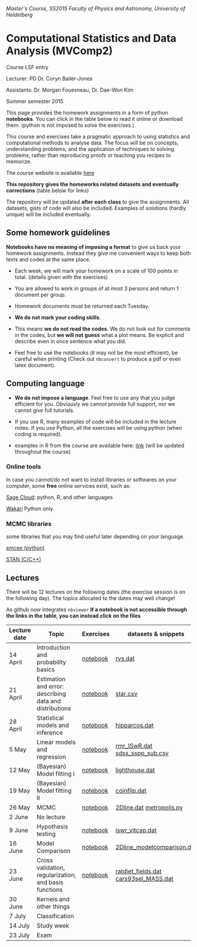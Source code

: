 *Master's Course, SS2015
Faculty of Physics and Astronomy, University of Heidelberg*

# Computational Statistics and Data Analysis (MVComp2)

Course LSF entry

Lecturer: PD Dr. Coryn Bailer-Jones

Assistants: Dr. Morgan Fouesneau, Dr. Dae-Won Kim

Summer semester 2015

This page provides the homework assignments in a form of python **notebooks**.
You can click in the table below to read it online or download them. (python is
not imposed to solve the exercises.)

This course and exercises take a pragmatic approach to using statistics and
computational methods to analyse data. The focus will be on concepts,
understanding problems, and the application of techniques to solving problems,
rather than reproducing proofs or teaching you recipes to memorize.

The course website is available
[here](http://www.mpia.de/homes/calj/compstat_ss2015/main.html)

**This repository gives the homeworks related datasets and eventually
corrections** (table below for links)

The repository will be updated **after each class** to give the assignments. All
datasets, gists of code will also be included.  Examples of solutions (hardly
unique) will be included eventually.

## Some homework guidelines

**Notebooks have no meaning of imposing a format** to give us back your
homework assignments. Instead they give me convenient ways to keep both texts
and codes at the same place.

* Each week, we will mark your homework on a scale of 100 points in total.
  (details given with the exercises)

* You are allowed to work in groups of at most 3 persons and return 1 document
  per group.

* Homework documents must be returned each Tuesday. 

* **We do not mark your coding skills**.

* This means **we do not read the codes**. We do not look out for comments in
  the codes, but **we will not guess** what a plot means. Be explicit and
  describe even in once sentence what you did.

* Feel free to use the notebooks (it may not be the most efficient), be careful
  when printing (Check out `nbconvert` to produce a pdf or even latex document).

## Computing language

* **We do not impose a language**. Feel free to use any that you judge efficient
  for you.  Obviously we cannot provide full support, nor we cannot give full
  tutorials.

* If you use R, many examples of code will be included in the lecture notes. If
  you use Python, all the exercises will be using python (when coding is
  required). 

* examples in R from the course are available here: [link](http://www.mpia.de/homes/calj/compstat_ss2015/Rcodes.zip) (will be updated throughout the course)

### Online tools

In case you cannot/do not want to install libraries or softwares on your
computer, some **free** online services exist, such as:

[Sage Cloud](https://cloud.sagemath.com): python, R, and other languages

[Wakari](https://wakari.io/) Python only.


### MCMC libraries

some libraries that you may find useful later depending on your language.

[emcee (python)](http://dan.iel.fm/emcee/current/) 

[STAN (C/C++)](http://mc-stan.org/)

## Lectures

There will be 12 lectures on the following dates (the exercise session is on the
following day). The topics allocated to the dates may well change!


As github now integrates `nbviewer` **If a notebook is not accessible through
the links in the table, you can instead click on the files**

| Lecture date    | Topic                                                     | Exercises                                                                                    | datasets & snippets                                                                        | 
| --------------- | --------------------------------------------------------- | -------------------------------------------------------------------------------------------- | --------------------                                                                       | 
| 14 April        | Introduction and probability basics                       | [notebook](http://nbviewer.ipython.org/github/mfouesneau/mvcomp2/blob/master/chap1_ex.ipynb) | [rvs.dat](https://raw.githubusercontent.com/mfouesneau/mvcomp2/master/rvs.dat)             | 
| 21 April        | Estimation and error: describing data and distributions   | [notebook](http://nbviewer.ipython.org/github/mfouesneau/mvcomp2/blob/master/chap2_ex.ipynb) | [star.csv](https://raw.githubusercontent.com/mfouesneau/mvcomp2/master/star.csv)           | 
| 28 April        | Statistical models and inference                          | [notebook](http://nbviewer.ipython.org/github/mfouesneau/mvcomp2/blob/master/chap3_ex.ipynb) | [hipparcos.dat](https://raw.githubusercontent.com/mfouesneau/mvcomp2/master/hipparcos.dat) | 
| 5 May           | Linear models and regression                              | [notebook](http://nbviewer.ipython.org/github/mfouesneau/mvcomp2/blob/master/chap4_ex.ipynb) | [rmr_ISwR.dat](https://raw.githubusercontent.com/mfouesneau/mvcomp2/master/rmr_ISwR.dat) [sdss_sspp_sub.csv](https://raw.githubusercontent.com/mfouesneau/mvcomp2/master/sdss_sspp_sub.csv)  | 
| 12 May          | (Bayesian) Model fitting I                                | [notebook](http://nbviewer.ipython.org/github/mfouesneau/mvcomp2/blob/master/chap5_ex.ipynb) | [lighthouse.dat](https://raw.githubusercontent.com/mfouesneau/mvcomp2/master/lighthouse.dat) | 
| 19 May          | (Bayesian) Model fitting II                               | [notebook](http://nbviewer.ipython.org/github/mfouesneau/mvcomp2/blob/master/chap6_ex.ipynb) | [coinflip.dat](https://raw.githubusercontent.com/mfouesneau/mvcomp2/master/coinflip.dat)   | 
| 26 May          | MCMC                                                      | [notebook](http://nbviewer.ipython.org/github/mfouesneau/mvcomp2/blob/master/chap7_ex.ipynb) | [2Dline.dat](https://raw.githubusercontent.com/mfouesneau/mvcomp2/master/2Dline.dat) [metropolis.py](https://raw.githubusercontent.com/mfouesneau/mvcomp2/master/metropolis.py)              | 
| 2 June          | No lecture                                                |                                                                                              |                                                                                            | 
| 9 June          | Hypothesis testing                                        | [notebook](http://nbviewer.ipython.org/github/mfouesneau/mvcomp2/blob/master/chap8_ex.ipynb) | [iswr_vitcap.dat](https://raw.githubusercontent.com/mfouesneau/mvcomp2/master/iswr_vitcap.dat)       |                                                                                            | 
| 16 June         | Model Comparison                                          | [notebook](http://nbviewer.ipython.org/github/mfouesneau/mvcomp2/blob/master/chap9_ex.ipynb) | [2Dline_modelcomparison.dat](https://raw.githubusercontent.com/mfouesneau/mvcomp2/master/2Dline_modelcomparison.dat)                                                                                           | 
| 23 June         | Cross validation, regularization, and basis functions     | [notebook](http://nbviewer.ipython.org/github/mfouesneau/mvcomp2/blob/master/chap10_ex.ipynb) | [ratdiet_fields.dat](https://raw.githubusercontent.com/mfouesneau/mvcomp2/master/ratdiet_fields.dat)       [cars93sel_MASS.dat](https://raw.githubusercontent.com/mfouesneau/mvcomp2/master/cars93sel_MASS.dat)     |
| 30 June         | Kernels and other things                                  |                                                                                              |                                                                                            | 
| 7 July          | Classification                                            |                                                                                              |                                                                                            | 
| 14 July         | Study week                                                |                                                                                              |                                                                                            | 
| 23 July         | Exam        |                                                                                              |                                                                                            | 
